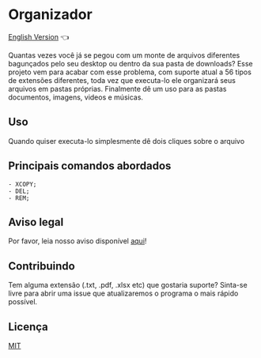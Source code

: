 # Organizador

<a href="https://github.com/ItaloPussi/BatchProjects/tree/master/organizer/readme.md"> English Version</a> 👈

Quantas vezes você já se pegou com um monte de arquivos diferentes bagunçados pelo seu desktop ou dentro da sua pasta de downloads?
Esse projeto vem para acabar com esse problema, com suporte atual a 56 tipos de extensões diferentes, toda vez que executa-lo ele organizará seus arquivos em pastas próprias.
Finalmente dê um uso para as pastas documentos, imagens, videos e músicas.
## Uso
Quando quiser executa-lo simplesmente dê dois cliques sobre o arquivo<br />

## Principais comandos abordados
	- XCOPY;
	- DEL;
	- REM;

## Aviso legal
Por favor, leia nosso aviso disponível <a href="https://github.com/ItaloPussi/BatchProjects">aqui</a>!

## Contribuindo
Tem alguma extensão (.txt, .pdf, .xlsx etc) que gostaria suporte? Sinta-se livre para abrir uma issue que atualizaremos o programa o mais rápido possível.

## Licença
[MIT](https://choosealicense.com/licenses/mit/)
